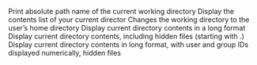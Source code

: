 Print absolute path name of the current working directory
Display the contents list of your current director
Changes the working directory to the user’s home directory
Display current directory contents in a long format
Display current directory contents, including hidden files (starting with .)
Display current directory contents in long format, with user and group IDs displayed numerically, hidden files

